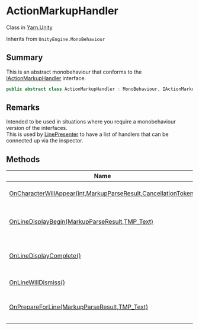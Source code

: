 # ActionMarkupHandler

Class in [Yarn.Unity](yarn.unity.md)

Inherits from `UnityEngine.MonoBehaviour`

## Summary

This is an abstract monobehaviour that conforms to the [IActionMarkupHandler](yarn.unity.iactionmarkuphandler.md) interface.

```csharp
public abstract class ActionMarkupHandler : MonoBehaviour, IActionMarkupHandler
```

## Remarks

Intended to be used in situations where you require a monobehaviour version of the interfaces.\
This is used by [LinePresenter](yarn.unity.linepresenter.md) to have a list of handlers that can be connected up via the inspector.

## Methods

| Name                                                                                                                      | Description                                                                          |
| ------------------------------------------------------------------------------------------------------------------------- | ------------------------------------------------------------------------------------ |
| [OnCharacterWillAppear(int,MarkupParseResult,CancellationToken)](yarn.unity.actionmarkuphandler.oncharacterwillappear.md) | Called repeatedly for each visible character in the line.                            |
| [OnLineDisplayBegin(MarkupParseResult,TMP\_Text)](yarn.unity.actionmarkuphandler.onlinedisplaybegin.md)                   | Called immediately before the first character in the line is presented.              |
| [OnLineDisplayComplete()](yarn.unity.actionmarkuphandler.onlinedisplaycomplete.md)                                        | Called after the last call to `PresentCharacter(int, TMP_Text, CancellationToken)` . |
| [OnLineWillDismiss()](yarn.unity.actionmarkuphandler.onlinewilldismiss.md)                                                | Called right before the line will dismiss itself.                                    |
| [OnPrepareForLine(MarkupParseResult,TMP\_Text)](yarn.unity.actionmarkuphandler.onprepareforline.md)                       | Called when the line view receives the line, to prepare for showing the line.        |
